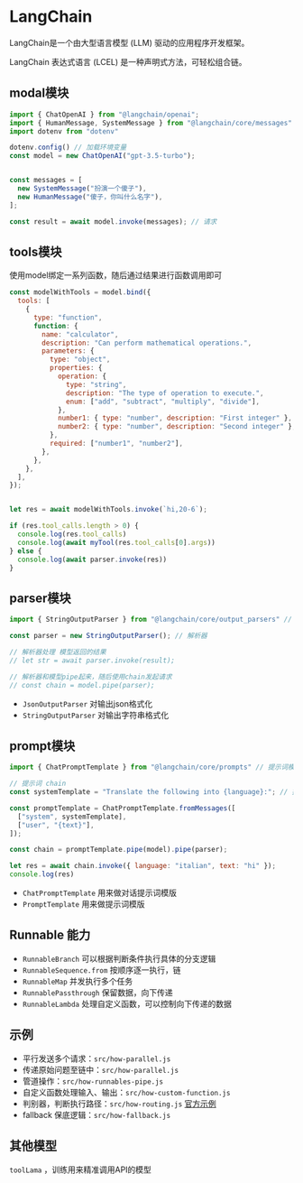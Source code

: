 # LangChain

LangChain是一个由大型语言模型 (LLM) 驱动的应用程序开发框架。

LangChain 表达式语言 (LCEL) 是一种声明式方法，可轻松组合链。

## modal模块

```js
import { ChatOpenAI } from "@langchain/openai";
import { HumanMessage, SystemMessage } from "@langchain/core/messages" // message模块
import dotenv from "dotenv"

dotenv.config() // 加载环境变量
const model = new ChatOpenAI("gpt-3.5-turbo");


const messages = [
  new SystemMessage("扮演一个傻子"),
  new HumanMessage("傻子，你叫什么名字"),
];

const result = await model.invoke(messages); // 请求

```


## tools模块

使用model绑定一系列函数，随后通过结果进行函数调用即可

```js
const modelWithTools = model.bind({
  tools: [
    {
      type: "function",
      function: {
        name: "calculator",
        description: "Can perform mathematical operations.",
        parameters: {
          type: "object",
          properties: {
            operation: {
              type: "string",
              description: "The type of operation to execute.",
              enum: ["add", "subtract", "multiply", "divide"],
            },
            number1: { type: "number", description: "First integer" },
            number2: { type: "number", description: "Second integer" },
          },
          required: ["number1", "number2"],
        },
      },
    },
  ],
});


let res = await modelWithTools.invoke(`hi,20-6`);

if (res.tool_calls.length > 0) {
  console.log(res.tool_calls)
  console.log(await myTool(res.tool_calls[0].args))
} else {
  console.log(await parser.invoke(res))
}

```

## parser模块

```js
import { StringOutputParser } from "@langchain/core/output_parsers" // 解析模块

const parser = new StringOutputParser(); // 解析器

// 解析器处理 模型返回的结果
// let str = await parser.invoke(result); 

// 解析器和模型pipe起来，随后使用chain发起请求
// const chain = model.pipe(parser); 

```
- `JsonOutputParser`  对输出json格式化
- `StringOutputParser`  对输出字符串格式化


## prompt模块

```js
import { ChatPromptTemplate } from "@langchain/core/prompts" // 提示词模块

// 提示词 chain
const systemTemplate = "Translate the following into {language}:"; // 提示词

const promptTemplate = ChatPromptTemplate.fromMessages([
  ["system", systemTemplate],
  ["user", "{text}"],
]);

const chain = promptTemplate.pipe(model).pipe(parser);

let res = await chain.invoke({ language: "italian", text: "hi" });
console.log(res)

```

- `ChatPromptTemplate` 用来做对话提示词模版
- `PromptTemplate` 用来做提示词模版


## Runnable 能力 

- `RunnableBranch` 可以根据判断条件执行具体的分支逻辑
- `RunnableSequence.from`  按顺序逐一执行，链
- `RunnableMap` 并发执行多个任务
- `RunnablePassthrough` 保留数据，向下传递
- `RunnableLambda` 处理自定义函数，可以控制向下传递的数据

## 示例

- 平行发送多个请求：`src/how-parallel.js`
- 传递原始问题至链中：`src/how-parallel.js`
- 管道操作：`src/how-runnables-pipe.js`
- 自定义函数处理输入、输出：`src/how-custom-function.js`
- 判别器，判断执行路径：`src/how-routing.js` [官方示例](https://js.langchain.com/v0.2/docs/how_to/routing)
- fallback 保底逻辑：`src/how-fallback.js`

## 其他模型

`toolLama` ，训练用来精准调用API的模型
